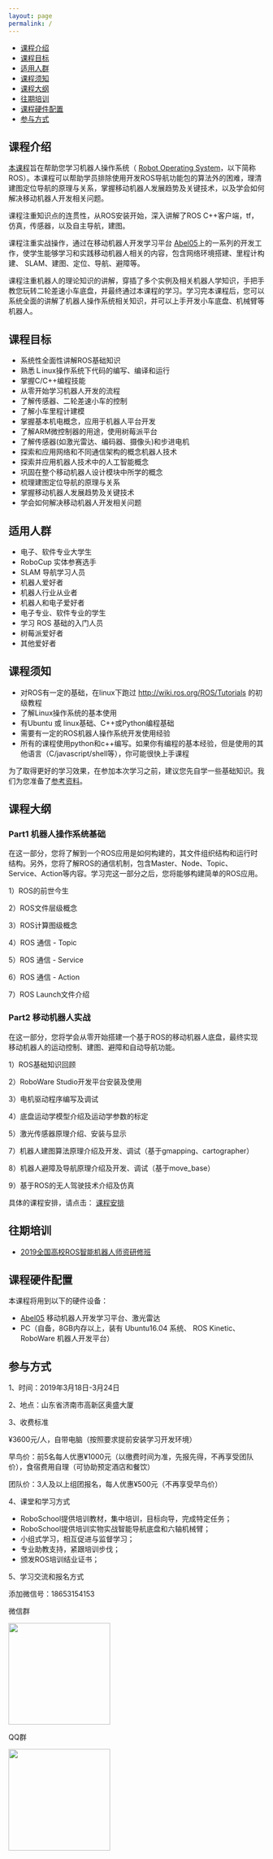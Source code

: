 ```yaml
---
layout: page
permalink: /
---
```


- [课程介绍](#intro)
- [课程目标](#goals)
- [适用人群](#people)
- [课程须知](#prepare)
- [课程大纲](#syllabus)
- [往期培训](#older)
- [课程硬件配置](#hardware)
- [参与方式](#contact)

<a name='intro'></a>

## 课程介绍

[本课程](https://github.com/TonyRobotics/TonyRobotics.github.io/blob/master/Readme.md)旨在帮助您学习机器人操作系统（ [Robot Operating System](http://wiki.ros.org/)，以下简称ROS）。本课程可以帮助学员排除使用开发ROS导航功能包的算法外的困难，理清建图定位导航的原理与关系，掌握移动机器人发展趋势及关键技术，以及学会如何解决移动机器人开发相关问题。

课程注重知识点的连贯性，从ROS安装开始，深入讲解了ROS C++客户端，tf，仿真，传感器，以及自主导航，建图。

课程注重实战操作，通过在移动机器人开发学习平台 [Abel05](abel05/)上的一系列的开发工作，使学生能够学习和实践移动机器人相关的内容，包含网络环境搭建、里程计构建、 SLAM、建图、定位、导航、避障等。

课程注重机器人的理论知识的讲解，穿插了多个实例及相关机器人学知识，手把手教您玩转二轮差速小车底盘，并最终通过本课程的学习。学习完本课程后，您可以系统全面的讲解了机器人操作系统相关知识，并可以上手开发小车底盘、机械臂等机器人。

<a name='goals'></a>

## 课程目标

- 系统性全面性讲解ROS基础知识
- 熟悉Ｌinux操作系统下代码的编写、编译和运行
- 掌握C/C++编程技能
- 从零开始学习机器人开发的流程
- 了解传感器、二轮差速小车的控制
- 了解小车里程计建模
- 掌握基本机电概念，应用于机器人平台开发
- 了解ARM微控制器的用途，使用树莓派平台
- 了解传感器(如激光雷达、编码器、摄像头)和步进电机
- 探索和应用网络和不同通信架构的概念机器人技术
- 探索并应用机器人技术中的人工智能概念
- 巩固在整个移动机器人设计模块中所学的概念
- 梳理建图定位导航的原理与关系
- 掌握移动机器人发展趋势及关键技术
- 学会如何解决移动机器人开发相关问题

<a name='people'></a>

## 适用人群

* 电子、软件专业大学生
* RoboCup 实体参赛选手
* SLAM 导航学习人员
* 机器人爱好者
* 机器人行业从业者
* 机器人和电子爱好者
* 电子专业、软件专业的学生
* 学习 ROS 基础的入门人员
* 树莓派爱好者
* 其他爱好者

<a name='prepare'></a>

## 课程须知

- 对ROS有一定的基础，在linux下跑过 http://wiki.ros.org/ROS/Tutorials 的初级教程
- 了解Linux操作系统的基本使用
- 有Ubuntu 或 linux基础、C++或Python编程基础
- 需要有一定的ROS机器人操作系统开发使用经验
- 所有的课程使用python和c++编写。如果你有编程的基本经验，但是使用的其他语言（C/javascript/shell等），你可能很快上手课程

为了取得更好的学习效果，在参加本次学习之前，建议您先自学一些基础知识。我们为您准备了[参考资料](reference/)。

<a name='syllabus'></a>

## 课程大纲

### Part1 机器人操作系统基础

在这一部分，您将了解到一个ROS应用是如何构建的，其文件组织结构和运行时结构。另外，您将了解ROS的通信机制，包含Master、Node、Topic、Service、Action等内容。学习完这一部分之后，您将能够构建简单的ROS应用。

1）ROS的前世今生

2）ROS文件层级概念

3）ROS计算图级概念

4）ROS 通信 - Topic

5）ROS 通信 - Service

6）ROS 通信 - Action

7）ROS Launch文件介绍

### Part2 移动机器人实战

在这一部分，您将学会从零开始搭建一个基于ROS的移动机器人底盘，最终实现移动机器人的运动控制、建图、避障和自动导航功能。

1）ROS基础知识回顾

2）RoboWare Studio开发平台安装及使用

3）电机驱动程序编写及调试

4）底盘运动学模型介绍及运动学参数的标定

5）激光传感器原理介绍、安装与显示

7）机器人建图算法原理介绍及开发、调试（基于gmapping、cartographer）

8）机器人避障及导航原理介绍及开发、调试（基于move_base）

9）基于ROS的无人驾驶技术介绍及仿真

具体的课程安排，请点击： [课程安排](schedule/)

<a name='contact'></a>

## 往期培训

- [2019全国高校ROS智能机器人师资研修班](https://mp.weixin.qq.com/s?__biz=MzU4NzE2NzI3Mg==&mid=2247484205&idx=2&sn=2520df11df8e1eb25824b26795ef82d0&chksm=fdf1606aca86e97cbe3fbefb06dbf4e657ff410c4e693d2ece9efc4f22a242ae8d2caccc0749&mpshare=1&scene=1&srcid=0219XwK4iftSgIGRUxkZhxPK&pass_ticket=9LXrQGLaUIYttEGwjtDvEmN%2FLOpiKBh%2BIx68%2Ft5eTkLd4syhHL%2FQI4%2B4lEQCDvCG#rd)

## 课程硬件配置

本课程将用到以下的硬件设备：

- [Abel05](abel05/) 移动机器人开发学习平台、激光雷达 
- PC（自备，8GB内存以上，装有 Ubuntu16.04 系统、 ROS Kinetic、 RoboWare 机器人开发平台）

## 参与方式

1、时间：2019年3月18日-3月24日

2、地点：山东省济南市高新区奥盛大厦

3、收费标准 

¥3600元/人，自带电脑（按照要求提前安装学习开发环境）

早鸟价：前5名每人优惠¥1000元（以缴费时间为准，先报先得，不再享受团队价），食宿费用自理（可协助预定酒店和餐饮）

团队价：3人及以上组团报名，每人优惠¥500元（不再享受早鸟价）

4、课堂和学习方式

* RoboSchool提供培训教材，集中培训，目标向导，完成特定任务；
* RoboSchool提供培训实物实战智能导航底盘和六轴机械臂；
* 小组式学习，相互促进与监督学习；
* 专业助教支持，紧跟培训步伐；
* 颁发ROS培训结业证书；

5、学习交流和报名方式

添加微信号：18653154153 

微信群

<img src="assets/img/wechat.jpg" width="200">


QQ群

<img src="assets/img/ros2019.jpg" width="200">
